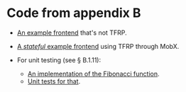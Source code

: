 # Code from appendix B

* [An example frontend](./example-frontend) that's not TFRP.

* [A _stateful_ example frontend](./stateful-frontend) using TFRP through MobX.

* For unit testing (see § B.1.11):
  * [An implementation of the Fibonacci function](./fibonacci.js).
  * [Unit tests for that](./test/fibonacci-tests.js).

